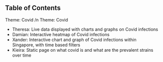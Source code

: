 ## Table of Contents

Theme: Covid /n
Theme: Covid
 - Theresa: Live data displayed with charts and graphs on Covid infections
 - Damian: Interactive heatmap of Covid infections
 - Xander: Interactive chart and graph of Covid infections within Singapore, with time based
filters
 - Kieira: Static page on what covid is and what are the prevalent strains over time
